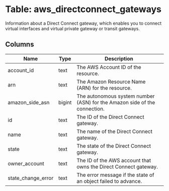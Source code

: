 
# Table: aws_directconnect_gateways
Information about a Direct Connect gateway, which enables you to connect virtual interfaces and virtual private gateway or transit gateways.
## Columns
| Name        | Type           | Description  |
| ------------- | ------------- | -----  |
|account_id|text|The AWS Account ID of the resource.|
|arn|text|The Amazon Resource Name (ARN) for the resource.|
|amazon_side_asn|bigint|The autonomous system number (ASN) for the Amazon side of the connection.|
|id|text|The ID of the Direct Connect gateway.|
|name|text|The name of the Direct Connect gateway.|
|state|text|The state of the Direct Connect gateway.|
|owner_account|text|The ID of the AWS account that owns the Direct Connect gateway.|
|state_change_error|text|The error message if the state of an object failed to advance.|
